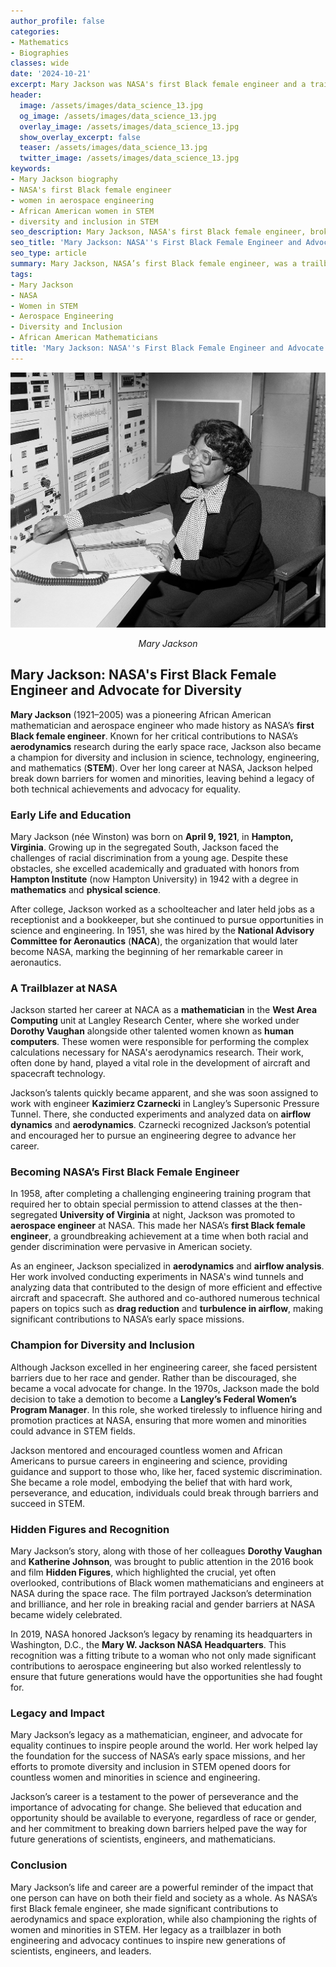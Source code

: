 ```yaml
---
author_profile: false
categories:
- Mathematics
- Biographies
classes: wide
date: '2024-10-21'
excerpt: Mary Jackson was NASA's first Black female engineer and a trailblazer in aerospace engineering. Her dedication to diversity and inclusion made her an advocate for opportunities for women and minorities in STEM.
header:
  image: /assets/images/data_science_13.jpg
  og_image: /assets/images/data_science_13.jpg
  overlay_image: /assets/images/data_science_13.jpg
  show_overlay_excerpt: false
  teaser: /assets/images/data_science_13.jpg
  twitter_image: /assets/images/data_science_13.jpg
keywords:
- Mary Jackson biography
- NASA's first Black female engineer
- women in aerospace engineering
- African American women in STEM
- diversity and inclusion in STEM
seo_description: Mary Jackson, NASA's first Black female engineer, broke barriers in aerospace engineering and became a champion for diversity and inclusion in STEM. Discover her inspiring journey and contributions.
seo_title: 'Mary Jackson: NASA''s First Black Female Engineer and Advocate for Diversity'
seo_type: article
summary: Mary Jackson, NASA’s first Black female engineer, was a trailblazer in aerospace engineering and a lifelong advocate for equality and inclusion in STEM. Her work helped shape NASA’s early space missions, and her commitment to diversity created opportunities for future generations.
tags:
- Mary Jackson
- NASA
- Women in STEM
- Aerospace Engineering
- Diversity and Inclusion
- African American Mathematicians
title: 'Mary Jackson: NASA''s First Black Female Engineer and Advocate for Diversity'
---
```


<p align="center">
  <img src="/assets/images/biographies/Mary_Jackson.jpg" alt="Example Image">
</p>
<p align="center"><i>Mary Jackson</i></p>

## Mary Jackson: NASA's First Black Female Engineer and Advocate for Diversity

**Mary Jackson** (1921–2005) was a pioneering African American mathematician and aerospace engineer who made history as NASA’s **first Black female engineer**. Known for her critical contributions to NASA’s **aerodynamics** research during the early space race, Jackson also became a champion for diversity and inclusion in science, technology, engineering, and mathematics (**STEM**). Over her long career at NASA, Jackson helped break down barriers for women and minorities, leaving behind a legacy of both technical achievements and advocacy for equality.

### Early Life and Education

Mary Jackson (née Winston) was born on **April 9, 1921**, in **Hampton, Virginia**. Growing up in the segregated South, Jackson faced the challenges of racial discrimination from a young age. Despite these obstacles, she excelled academically and graduated with honors from **Hampton Institute** (now Hampton University) in 1942 with a degree in **mathematics** and **physical science**.

After college, Jackson worked as a schoolteacher and later held jobs as a receptionist and a bookkeeper, but she continued to pursue opportunities in science and engineering. In 1951, she was hired by the **National Advisory Committee for Aeronautics** (**NACA**), the organization that would later become NASA, marking the beginning of her remarkable career in aeronautics.

### A Trailblazer at NASA

Jackson started her career at NACA as a **mathematician** in the **West Area Computing** unit at Langley Research Center, where she worked under **Dorothy Vaughan** alongside other talented women known as **human computers**. These women were responsible for performing the complex calculations necessary for NASA's aerodynamics research. Their work, often done by hand, played a vital role in the development of aircraft and spacecraft technology.

Jackson’s talents quickly became apparent, and she was soon assigned to work with engineer **Kazimierz Czarnecki** in Langley’s Supersonic Pressure Tunnel. There, she conducted experiments and analyzed data on **airflow dynamics** and **aerodynamics**. Czarnecki recognized Jackson’s potential and encouraged her to pursue an engineering degree to advance her career.

### Becoming NASA’s First Black Female Engineer

In 1958, after completing a challenging engineering training program that required her to obtain special permission to attend classes at the then-segregated **University of Virginia** at night, Jackson was promoted to **aerospace engineer** at NASA. This made her NASA’s **first Black female engineer**, a groundbreaking achievement at a time when both racial and gender discrimination were pervasive in American society.

As an engineer, Jackson specialized in **aerodynamics** and **airflow analysis**. Her work involved conducting experiments in NASA's wind tunnels and analyzing data that contributed to the design of more efficient and effective aircraft and spacecraft. She authored and co-authored numerous technical papers on topics such as **drag reduction** and **turbulence in airflow**, making significant contributions to NASA’s early space missions.

### Champion for Diversity and Inclusion

Although Jackson excelled in her engineering career, she faced persistent barriers due to her race and gender. Rather than be discouraged, she became a vocal advocate for change. In the 1970s, Jackson made the bold decision to take a demotion to become a **Langley’s Federal Women’s Program Manager**. In this role, she worked tirelessly to influence hiring and promotion practices at NASA, ensuring that more women and minorities could advance in STEM fields.

Jackson mentored and encouraged countless women and African Americans to pursue careers in engineering and science, providing guidance and support to those who, like her, faced systemic discrimination. She became a role model, embodying the belief that with hard work, perseverance, and education, individuals could break through barriers and succeed in STEM.

### Hidden Figures and Recognition

Mary Jackson’s story, along with those of her colleagues **Dorothy Vaughan** and **Katherine Johnson**, was brought to public attention in the 2016 book and film **Hidden Figures**, which highlighted the crucial, yet often overlooked, contributions of Black women mathematicians and engineers at NASA during the space race. The film portrayed Jackson’s determination and brilliance, and her role in breaking racial and gender barriers at NASA became widely celebrated.

In 2019, NASA honored Jackson’s legacy by renaming its headquarters in Washington, D.C., the **Mary W. Jackson NASA Headquarters**. This recognition was a fitting tribute to a woman who not only made significant contributions to aerospace engineering but also worked relentlessly to ensure that future generations would have the opportunities she had fought for.

### Legacy and Impact

Mary Jackson’s legacy as a mathematician, engineer, and advocate for equality continues to inspire people around the world. Her work helped lay the foundation for the success of NASA’s early space missions, and her efforts to promote diversity and inclusion in STEM opened doors for countless women and minorities in science and engineering.

Jackson’s career is a testament to the power of perseverance and the importance of advocating for change. She believed that education and opportunity should be available to everyone, regardless of race or gender, and her commitment to breaking down barriers helped pave the way for future generations of scientists, engineers, and mathematicians.

### Conclusion

Mary Jackson’s life and career are a powerful reminder of the impact that one person can have on both their field and society as a whole. As NASA’s first Black female engineer, she made significant contributions to aerodynamics and space exploration, while also championing the rights of women and minorities in STEM. Her legacy as a trailblazer in both engineering and advocacy continues to inspire new generations of scientists, engineers, and leaders.
